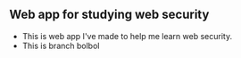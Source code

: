 ## Web app for studying web security
- This is web app I've made to help me learn web security.
- This is branch bolbol